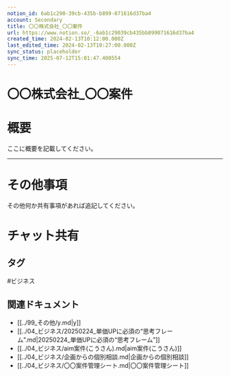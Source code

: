 ```yaml
---
notion_id: 6ab1c290-39cb-435b-b899-071616d37ba4
account: Secondary
title: 〇〇株式会社_〇〇案件
url: https://www.notion.so/_-6ab1c29039cb435bb899071616d37ba4
created_time: 2024-02-13T10:12:00.000Z
last_edited_time: 2024-02-13T10:27:00.000Z
sync_status: placeholder
sync_time: 2025-07-12T15:01:47.400554
---
```

# 〇〇株式会社_〇〇案件

# 概要
  ここに概要を記載してください。
  
---
# その他事項
  その他何か共有事項があれば追記してください。
# チャット共有

## タグ

#ビジネス 

## 関連ドキュメント

- [[../99_その他/y.md|y]]
- [[../04_ビジネス/20250224_単価UPに必須の“思考フレーム”.md|20250224_単価UPに必須の“思考フレーム”]]
- [[../04_ビジネス/aim案件(こうさん).md|aim案件(こうさん)]]
- [[../04_ビジネス/企画からの個別相談.md|企画からの個別相談]]
- [[../04_ビジネス/〇〇案件管理シート.md|〇〇案件管理シート]]
